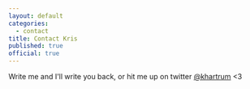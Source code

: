 ```yaml
---
layout: default
categories:
  - contact
title: Contact Kris
published: true
official: true
---
```




Write me and I'll write you back, or hit me up on twitter [@khartrum](twitter.com/khartrum) <3
